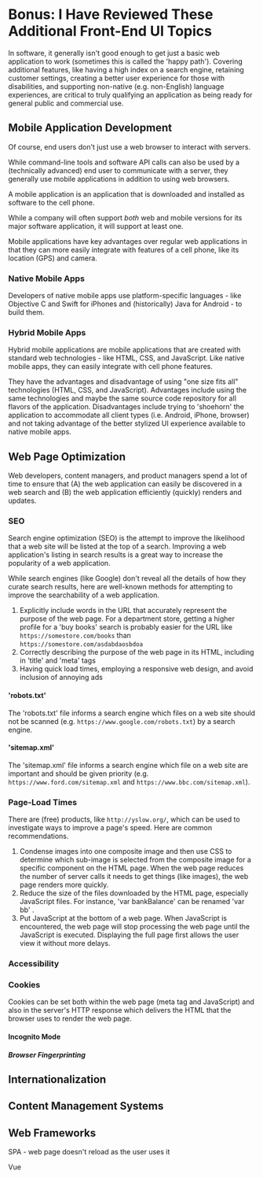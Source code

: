 
# Bonus: I Have Reviewed These Additional Front-End UI Topics

In software, it generally isn't good enough to get just
a basic web application to work (sometimes this is called
the 'happy path'). Covering additional features, like
having a high index on a search engine, retaining customer settings,
creating a better user experience for those with disabilities,
and supporting non-native (e.g. non-English) language experiences,
are critical to truly qualifying an application as being ready
for general public and commercial use.

## Mobile Application Development

Of course, end users don't just use a web browser to interact
with servers.

While command-line tools and software API calls can also be used
by a (technically advanced) end user to communicate with a server,
they generally use mobile applications in addition to using
web browsers.

A mobile application is an application that is downloaded
and installed as software to the cell phone.

While a company will often support _both_ web and mobile versions
for its major software application, it will support at least one.

Mobile applications have key advantages over regular web applications
in that they can more easily integrate with features of a cell
phone, like its location (GPS) and camera.

### Native Mobile Apps

Developers of native mobile apps use platform-specific languages -
like Objective C and Swift for iPhones and (historically) Java
for Android - to build them.

### Hybrid Mobile Apps

Hybrid mobile applications are mobile applications that are
created with standard web technologies - like HTML, CSS, and
JavaScript. Like native mobile apps, they can easily integrate
with cell phone features.

They have the advantages and disadvantage of using "one size
fits all" technologies (HTML, CSS, and JavaScript). Advantages
include using the same technologies and maybe the same source code
repository for all flavors of the application. Disadvantages include
trying to 'shoehorn' the application to accommodate all client types
(i.e. Android, iPhone, browser) and not taking advantage of the
better stylized UI experience available to native mobile apps.

## Web Page Optimization

Web developers, content managers, and product managers spend a lot
of time to ensure that (A) the web application can easily be
discovered in a web search and (B) the web application efficiently
(quickly) renders and updates.

### SEO

Search engine optimization (SEO) is the attempt to improve
the likelihood that a web site will be listed at the top of a search.
Improving a web application's listing in search results is a great
way to increase the popularity of a web application.

While search engines (like Google) don't reveal all the details
of how they curate search results, here are well-known methods
for attempting to improve the searchability of a web application.

1) Explicitly include words in the URL that accurately represent
the purpose of the web page. For a department store,
getting a higher profile for a 'buy books' search is probably easier
for the URL like `https://somestore.com/books` than
`https://somestore.com/asdabdaosbdoa`
2) Correctly describing the purpose of the web page in its HTML,
including in 'title' and 'meta' tags
3) Having quick load times, employing a responsive web design,
and avoid inclusion of annoying ads

#### 'robots.txt'

The 'robots.txt' file informs a search engine which files
on a web site should not be scanned
(e.g. `https://www.google.com/robots.txt`) by a search engine.

#### 'sitemap.xml'

The 'sitemap.xml' file informs a search engine which file
on a web site are important and should be given priority
(e.g. `https://www.ford.com/sitemap.xml` and
`https://www.bbc.com/sitemap.xml`).

### Page-Load Times

There are (free) products, like `http://yslow.org/`, which can
be used to investigate ways to improve a page's speed. Here are
common recommendations.

1) Condense images into one composite image and then use CSS
to determine which sub-image is selected from the composite image
for a specific component on the HTML page. When the web page reduces
the number of server calls it needs to get things (like images),
the web page renders more quickly.
2) Reduce the size of the files downloaded by the HTML page,
especially JavaScript files. For instance, 'var bankBalance'
can be renamed 'var bb' .
3) Put JavaScript at the bottom of a web page. When JavaScript
is encountered, the web page will stop processing the web page
until the JavaScript is executed. Displaying the full page first
allows the user view it without more delays.

### Accessibility

### Cookies

Cookies can be set both within the web page (meta tag and JavaScript)
and also in the server's HTTP response which delivers the HTML
that the browser uses to render the web page.

#### Incognito Mode

##### Browser Fingerprinting


## Internationalization

## Content Management Systems

## Web Frameworks

SPA - web page doesn't reload as the user uses it

Vue
